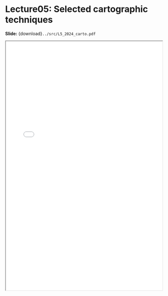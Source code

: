 # Lecture05: Selected cartographic techniques

**Slide:** {download}`../src/L5_2024_carto.pdf`

<iframe src="../L5_2024_carto.pdf" width="100%" height="800px">
</iframe>